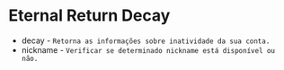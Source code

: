 # Eternal Return Decay
- decay - `Retorna as informações sobre inatividade da sua conta.`
- nickname - `Verificar se determinado nickname está disponível ou não.`